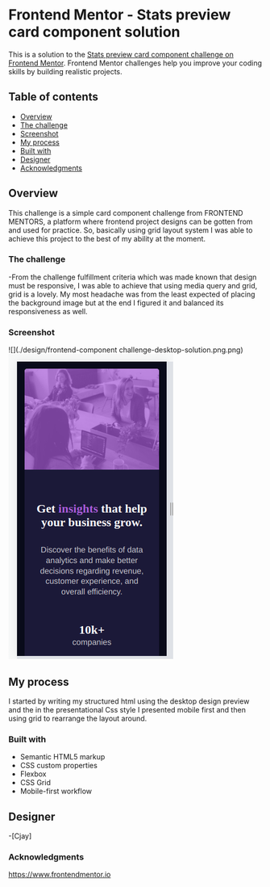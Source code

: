 # Frontend Mentor - Stats preview card component solution

This is a solution to the [Stats preview card component challenge on Frontend Mentor](https://www.frontendmentor.io/challenges/stats-preview-card-component-8JqbgoU62). Frontend Mentor challenges help you improve your coding skills by building realistic projects. 

## Table of contents

- [Overview](#overview)
- [The challenge](#the-challenge)
- [Screenshot](#screenshot)
- [My process](#my-process)
- [Built with](#built-with)
- [Designer](#designer)
- [Acknowledgments](#acknowledgments)


## Overview
This challenge is a simple card component challenge from FRONTEND MENTORS, a platform where frontend project designs can be gotten from and used for practice. So, basically using grid layout system I was able to achieve this project to the best of my ability at the moment.
### The challenge
-From the challenge fulfillment criteria which was made known that design must be responsive, I was able to achieve that using media query and grid, grid is a lovely. My most headache was from the least expected of placing the background image but at the end I figured it and balanced its responsiveness as well.

### Screenshot

![](./design/frontend-component challenge-desktop-solution.png.png)
![](./design/my-solution-mobile-preview.png.png)

## My process
I started by writing my structured html using the desktop design preview and the in the presentational Css style I presented mobile first and then using grid to rearrange the layout around.
### Built with

- Semantic HTML5 markup
- CSS custom properties
- Flexbox
- CSS Grid
- Mobile-first workflow




## Designer
-[Cjay]


### Acknowledgments
https://www.frontendmentor.io
